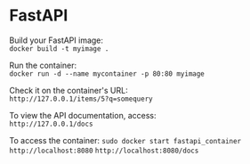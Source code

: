 # FastAPI

Build your FastAPI image:  
`docker build -t myimage .`  

Run the container:  
`docker run -d --name mycontainer -p 80:80 myimage`  

Check it on the container's URL:  
`http://127.0.0.1/items/5?q=somequery`  

To view the API documentation, access:  
`http://127.0.0.1/docs`

To access the container:
`sudo docker start fastapi_container`
`http://localhost:8080`
`http://localhost:8080/docs`

